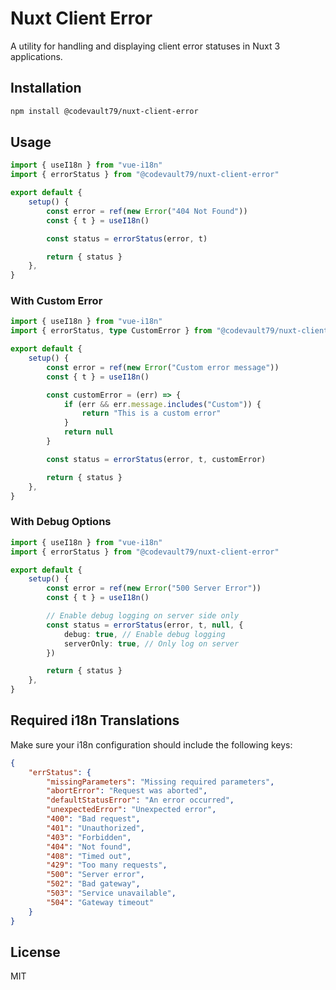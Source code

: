 # Nuxt Client Error

A utility for handling and displaying client error statuses in Nuxt 3 applications.

## Installation

```bash
npm install @codevault79/nuxt-client-error
```

## Usage

```typescript
import { useI18n } from "vue-i18n"
import { errorStatus } from "@codevault79/nuxt-client-error"

export default {
	setup() {
		const error = ref(new Error("404 Not Found"))
		const { t } = useI18n()

		const status = errorStatus(error, t)

		return { status }
	},
}
```

### With Custom Error

```typescript
import { useI18n } from "vue-i18n"
import { errorStatus, type CustomError } from "@codevault79/nuxt-client-error"

export default {
	setup() {
		const error = ref(new Error("Custom error message"))
		const { t } = useI18n()

		const customError = (err) => {
			if (err && err.message.includes("Custom")) {
				return "This is a custom error"
			}
			return null
		}

		const status = errorStatus(error, t, customError)

		return { status }
	},
}
```

### With Debug Options

```typescript
import { useI18n } from "vue-i18n"
import { errorStatus } from "@codevault79/nuxt-client-error"

export default {
	setup() {
		const error = ref(new Error("500 Server Error"))
		const { t } = useI18n()

		// Enable debug logging on server side only
		const status = errorStatus(error, t, null, {
			debug: true, // Enable debug logging
			serverOnly: true, // Only log on server
		})

		return { status }
	},
}
```

## Required i18n Translations

Make sure your i18n configuration should include the following keys:

```json
{
	"errStatus": {
		"missingParameters": "Missing required parameters",
		"abortError": "Request was aborted",
		"defaultStatusError": "An error occurred",
		"unexpectedError": "Unexpected error",
		"400": "Bad request",
		"401": "Unauthorized",
		"403": "Forbidden",
		"404": "Not found",
		"408": "Timed out",
		"429": "Too many requests",
		"500": "Server error",
		"502": "Bad gateway",
		"503": "Service unavailable",
		"504": "Gateway timeout"
	}
}
```

## License

MIT
